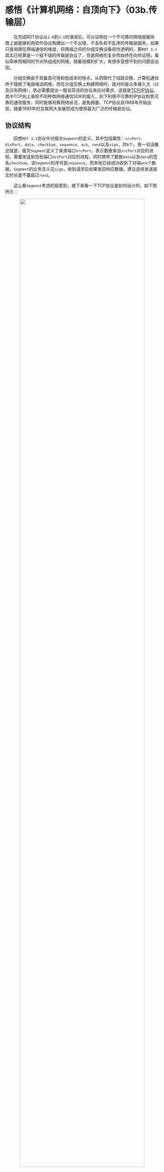 # 感悟《计算机网络：自顶向下》（03b.传输层）

&nbsp;&nbsp;&nbsp;&nbsp;&nbsp;&nbsp;&nbsp;在完成RDT协议从`1.0`到`3.1`的演进后，可以证明在一个不可靠的网络层服务商上是能够利用软件协议构建出一个不出错、不丢失和不乱序的传输层服务。如果只是局限在两端通信的维度，将两端之间的分组交换设备视作透明的，那`RDT 3.1`其实已经算是一个挺不错的传输层协议了，但是网络的复杂性始终在向你证明，看似简单而相同的节点所组成的网络，随着规模的扩大，有很多意想不到的问题会出现。

&nbsp;&nbsp;&nbsp;&nbsp;&nbsp;&nbsp;&nbsp;分组交换由于具备高可用和低成本的特点，从而取代了线路交换，计算机通信终于摆脱了电报电话网络。而在分组交换上构建网络时，面对的是众多接入方（以及旧有网络），势必需要提出一致且简洁的协议来应对需求，这就是[TCP/IP协议](https://baike.baidu.com/item/TCP/IP协议/212915)。其中TCP向上承担不同种类网络通信SDK的接入，向下利用不可靠的IP协议构筑可靠的通信服务，同时能够观察网络状况，避免拥塞。TCP协议自1968年开始出现，随着1995年的互联网大发展而成为使用最为广泛的传输层协议。

## 协议结构

&nbsp;&nbsp;&nbsp;&nbsp;&nbsp;&nbsp;&nbsp;回想`RDT 3.1`协议中对报文`Segment`的定义，其中包括属性：`srcPort`、`disPort`、`data`、`checkSum`、`sequence`、`ack`、`rwnd`以及`sign`，共`8`个。用一句话概述就是，报文`Segment`定义了来源端口`srcPort`，表示数据来自`srcPort`对应的进程，需要发送到目标端口`dstPort`对应的进程，同时携带了数据`data`以及`data`的签名`checkSum`，该`Segment`的序号是`sequence`，而本地已经成功收到了对端`ack`个数据，`Segment`的业务含义见`sign`，收到请求后如果发回响应数据，建议连续发送报文的长度不要超过`rwnd`。

&nbsp;&nbsp;&nbsp;&nbsp;&nbsp;&nbsp;&nbsp;这么看`Segment`考虑的挺周到，接下来看一下TCP协议是如何设计的，如下图所示：

<center>
<img src="https://weipeng2k.github.io/hot-wind/resources/computer-network/tcp-protocol.jpg" width="90%">
</center>

&nbsp;&nbsp;&nbsp;&nbsp;&nbsp;&nbsp;&nbsp;如上图所示，TCP协议设计的比较紧凑，从第`4`行的数据偏移量，也就是协议头的长度可以看出来，TCP协议是一个变长协议。协议自上而下，分别是发送端和接收端的端口，发送编号与响应编号，以及`6`位的保留位，`6`位的控制位和`16`位的窗口大小。如果对应到`RDT 3.1`的`Segment`上，缺失的概念就只剩下数据偏移量和紧急指针了，后者协议栈实现可以不关注，算是个可有可无的概念，接下来还是看一下数据偏移量。

&nbsp;&nbsp;&nbsp;&nbsp;&nbsp;&nbsp;&nbsp;数据偏移量`Headersize`表示的是TCP头的长度，字节数一般会乘以`4`，主要是只有`4`位的`Headersize`最多也就表示`15`，所以用一个乘`4`的方式可以多表示一些内容。如果只有TCP头的长度，那么携带的`data`长度如何表示呢？这就需要用到IP协议，因为在IP协议上会标出IP分组的长度以及IP头的长度，由于TCP报文是作为IP的`payload`，所以用户需要传输的`data`长度可以通过公式`(IP分组长度 - IP头长度 - TCP头长度)`计算得到。如果从变长协议的规范看，变长协议至少要包括数据报的总长度以及协议头长度（或者数据体长度）两个长度才能正常工作，因此TCP协议其实算不上一个能独立运作的协议，更直白的说，TCP是IP上的一种功能应用，是IP协议上的一种处理策略。

> TCP/IP协议最原始的版本TCP和IP本来就设计在一起。

&nbsp;&nbsp;&nbsp;&nbsp;&nbsp;&nbsp;&nbsp;UDP协议是定长协议，也就是头部始终是`8`个字节，但是其数据内容长度字段是单独标识的，所以UDP协议可以算是一个能独立运作的协议，从这点看TCP协议设计的水平还不怎么高，不自洽，不完备，但是和很多计算机底层技术一样，设计的不完美，但是不妨碍用。

&nbsp;&nbsp;&nbsp;&nbsp;&nbsp;&nbsp;&nbsp;对于控制位，功能也就是类似RDT协议中`Segment.sign`，它是`6`位的，也就是有`6`种功能，由于是按位表示功能，所以这些功能可以叠加。具体功能和描述如表所示，其中位数是自右向左：

|名称|位数|描述|
|----|----|----|
|URG|6|表示紧急指针有效|
|ACK|5|表示ACK号有效，因为ACK号是每次TCP传输中都携带的，假设第一次建立连接的TCP报文，其ACK号字段显然是无意义的，此时就需要控制位中的ACK来告知当前报文中的ACK号是否有意义|
|PSH|4|Flush操作，将发送数据从缓存中发到网络|
|RST|3|强制断开连接|
|SYN|2|发送和接收相互确认的需要，回忆RDT协议中建立连接的过程，目的就是同步序号到对端的游标，目的是达成共识|
|FIN|1|断开连接|

&nbsp;&nbsp;&nbsp;&nbsp;&nbsp;&nbsp;&nbsp;TCP协议的实现依靠协议栈程序，不同操作系统的实现会有不同，但由于TCP协议是标准的，所以不同操作系统的协议栈程序依旧能完成相互通信，简单说就是不同操作系统可以使用网络进行相互通信。

## 建立连接

&nbsp;&nbsp;&nbsp;&nbsp;&nbsp;&nbsp;&nbsp;在RDT协议的设计演化过程中，`3.1`版本的RDT提到了连接建立，它是通过三次单向的报文请求来实现通信两端对于连接状态能够达成共识。TCP协议也是一样，通过“三次握手”来建立连接。连接建立除了交换发送编号、接收数据的窗口大小，还包括链路层帧的大小，也就是[MTU（Maximum Transmission Unit）](https://baike.baidu.com/item/最大传输单元)的大小。

&nbsp;&nbsp;&nbsp;&nbsp;&nbsp;&nbsp;&nbsp;传输层的连接建立关数据链路层什么事？管得也太宽了吧。在介绍原因之前，先简单看一下MTU是什么。

&nbsp;&nbsp;&nbsp;&nbsp;&nbsp;&nbsp;&nbsp;MTU表示数据链路层一个帧所能携带的最大数据量，帧的单位还是字节，毕竟在二层以上还属于字节，到物理层就是信号了。数据链路层的实现由很多，目前使用最广泛的就是以太网，以太网默认是`1500`字节，其结构如下图所示：

<center>
<img src="https://weipeng2k.github.io/hot-wind/resources/computer-network/tcp-ethernet-with-ip.jpg" width="60%">
</center>

&nbsp;&nbsp;&nbsp;&nbsp;&nbsp;&nbsp;&nbsp;可以看到IP分组被装在一个帧里面，如果一个IP分组的大小超过了当前数据链路层的上限，它会被拆分到多个帧中，那么除了第一个帧还可以从IP分组头部信息中知道自己是谁，后面的帧里面装的就是阿巴阿巴了。从完整性的角度考虑，IP分组需要能够按照当前数据链路层定义的MTU大小来做好自身分片的规划，IP协议如此，TCP协议作为IP协议上层的一个“**应用**”，连协议头都不完备的它（TCP）就更没有资格讨价还价了。

&nbsp;&nbsp;&nbsp;&nbsp;&nbsp;&nbsp;&nbsp;虽然数据链路层定义了MTU，但是传输的数据中包含了IP与TCP的头信息，所以还需要将头信息数据从MTU的载荷中减去，由此得到[MSS（Maximum Segment Size）](https://baike.baidu.com/item/MSS/3567802)，最大的报文长度，看Segment就知道它是面向传输层的。

&nbsp;&nbsp;&nbsp;&nbsp;&nbsp;&nbsp;&nbsp;对于数据传输而言，上述分片策略如下图所示：

<center>
<img src="https://weipeng2k.github.io/hot-wind/resources/computer-network/tcp-mss.jpg" width="90%">
</center>

&nbsp;&nbsp;&nbsp;&nbsp;&nbsp;&nbsp;&nbsp;如上图所示，对于一个完整的HTTP协议消息（注意：称消息表示该协议属于应用层），它的尺寸无疑是相对较大的，因此它会被按照MSS做分拆，拆好的数据会添加对应的TCP协议头，最终被放置到IP分组中发往对端。

&nbsp;&nbsp;&nbsp;&nbsp;&nbsp;&nbsp;&nbsp;不同数据链路层通过适配TCP/IP协议来做到互联互通。如果一个MTU是6400字节的数据链路层实现与以太网（1500字节）进行通信，以太网向对端发送的帧理论上能够被其识别，反之则不然。因此在进行TCP建连时，还需要交换自身的MSS大小，双方需要协商出一个用于通信的MSS，也就是取得`min(MSS[src], MSS[dst])`作为当前TCP连接所使用的MSS。

&nbsp;&nbsp;&nbsp;&nbsp;&nbsp;&nbsp;&nbsp;发起建连的一方，TCP报文的控制位SYN为真，sequence是随机生成的，只是表示一个位点，随后发送多少字节，它就会增加多少，而随机初始化一个值的目的主要是出于安全考虑。至于接收窗口是TCP报文头中定义的，而MSS这类的信息会放在TCP协议定义的可选字段中携带过去。

&nbsp;&nbsp;&nbsp;&nbsp;&nbsp;&nbsp;&nbsp;TCP协议建连的“三次握手”过程，如下图所示：

<center>
<img src="https://weipeng2k.github.io/hot-wind/resources/computer-network/tcp-connect-seq.jpg" width="90%">
</center>

&nbsp;&nbsp;&nbsp;&nbsp;&nbsp;&nbsp;&nbsp;如上图所示，客户端发起建连操作，由程序调用`socket`来完成，一般步骤都是先定义服务端的IP和端口，也就是准备好服务端的`Endpoint`，然后客户端调用`connect`方法进行连接。

&nbsp;&nbsp;&nbsp;&nbsp;&nbsp;&nbsp;&nbsp;在发送`SYN报文`之前，客户端协议栈需要为当前TCP连接分配好接收与发送缓存，同时完成本地（随机）端口的绑定，该端口的目的是向协议栈注册进程与端口的对应关系，保证对方回报文后，能根据它找到来时的路。当缓存开辟完成，准备工作就绪后，还需要使用网络层提供的[Path MTU Discovery机制](https://www.ibm.com/docs/en/aix/7.3?topic=protocol-path-mtu-discovery)，查询出当前数据链路层的MTU大小。一般该机制通过网络层ICMP协议实现，也就是调用对端之前，先撸一下自己，得到MSS后，就可以发送`SYN报文`了。

&nbsp;&nbsp;&nbsp;&nbsp;&nbsp;&nbsp;&nbsp;`SYN报文`包含了随机生成的`sequence`，接收窗口`rwnd`以及MSS等信息，然后将报文转换为分组并依托IP协议的路由转发，如果一切顺利将会抵达服务端。如果发送的`SYN报文`丢失，TCP还会有重试机制，通过报文重传来确保可靠性，当然服务端收到报文后，也会校验一下，如果通过了，接下来就该服务端出牌了。

&nbsp;&nbsp;&nbsp;&nbsp;&nbsp;&nbsp;&nbsp;服务端收到`SYN报文`，由于服务端程序先期绑定到了对应网卡和端口上，所以`SYN报文`中的目标端口是可以找到服务端程序的。协议栈根据`SYN报文`以及分组中的端口和IP，创建出一个`socket`连接，该连接可以由`<src-IP, src-Port, dst-IP, dst-Port>`唯一确定。

> 以服务端的角度看，服务端程序绑定端口启动起来，外部有一个客户端通过TCP连接上来，此时会存在两个连接，一个是用来接收建连的连接，另一个是客户端和服务端之间的连接。

&nbsp;&nbsp;&nbsp;&nbsp;&nbsp;&nbsp;&nbsp;服务端连接一旦创建，就需要分配接收与发送缓存，同时会将连接信息注册到协议栈，这样协议栈可以通过`<src-IP, src-Port, dst-IP, dst-Port>`来定位到对应的TCP连接，也能从该连接找到服务端程序。服务端的初始化工作完成后，就需要将服务端生成的序号以及针对`SYN报文`的响应进行回复，也就是发出`SYNACK报文`，这个报文同时包含了SYN和ACK，简称为`SYNACK报文`。

&nbsp;&nbsp;&nbsp;&nbsp;&nbsp;&nbsp;&nbsp;`SYNACK报文`中SYN相关的部分就是服务端随机生成的`sequence`，以及和先前客户端发送的`SYN报文`中相类似的`rwnd`以及MSS等信息，而ACK相关的部分就是针对`SYN报文`中`sequence`的回复。假设`SYN.sequence=23`，那`SYNACK.ack`就会是`24`，表示`24`以前的数据已经收到，目前需要收到从`24`开始的数据。

&nbsp;&nbsp;&nbsp;&nbsp;&nbsp;&nbsp;&nbsp;`SYNACK报文`发回客户端后，客户端协议栈程序能够根据`<src-IP, src-Port, dst-IP, dst-Port>`确定是哪个TCP连接，以及定位到哪一个进程。根据`SYNACK`中`src-Port`以及分组中的`src-IP`，将对应的数据更新到协议栈，同时协议栈针对`SYNACK报文`中的`SYN`部分进行响应回复，发出`ACK报文`。

&nbsp;&nbsp;&nbsp;&nbsp;&nbsp;&nbsp;&nbsp;客户端发送的`ACK报文`主要包括了对`SYNACK.sequence`的回复，如果服务端发送的`SYNACK.sequence=10`, 则`ACK.ack=11`，这和之前的服务端行为是类似的。需要注意两点：第一，ACK回复的是SYN或者说SYNACK的SYN部分，不会存在针对ACK的`ACK报文`；第二，上述建连过程都是操作系统内核中的协议栈进程来完成的，对用户进程是透明的，或者说无感的。

&nbsp;&nbsp;&nbsp;&nbsp;&nbsp;&nbsp;&nbsp;通过“**三次握手**”，TCP连接就在双方的共识中建立起来，客户端和服务端如何知晓该发送`SYN`或者`SYNACK报文`呢？答案是状态，根据各自的连接状态来期望得到的报文，以及得到报文后所做出何种动作。建连状态的变迁如下图所示：

<center>
<img src="https://weipeng2k.github.io/hot-wind/resources/computer-network/tcp-connect-state.jpg" width="90%">
</center>

&nbsp;&nbsp;&nbsp;&nbsp;&nbsp;&nbsp;&nbsp;如上图所示，`CLOSE`、`LISTEN`、`SYN-SENT`、`SYN-RCVD`和`ESTABLISHED`这`5`个状态构成了TCP连接两端的状态全集，一旦连接建立完成，一切顺利的情况下两端状态最终都处于`ESTABLISHED`。客户端和服务端双方动作不一样，服务端有监听端口和接收连接建立请求的动作，所以状态也有所不同，客户端具有的状态是`CLOSE`、`SYN-SENT`和`ESTABLISHED`，服务端是`CLOSE`、`LISTEN`、`SYN-RCVD`和`ESTABLISHED`。

&nbsp;&nbsp;&nbsp;&nbsp;&nbsp;&nbsp;&nbsp;从服务端开始，创建了TCP连接，绑定到某个网卡接口（IP）和端口，状态从`CLOSE`变为`LISTEN`，代表该监听连接正常工作，可以用来接收其他`Endpoint`的`建连请求。

&nbsp;&nbsp;&nbsp;&nbsp;&nbsp;&nbsp;&nbsp;客户端开启“**三次握手**”的第一步，发出`SYN报文`，客户端连接状态由`CLOSE`变为`SYN-SENT`。服务端监听连接收到`SYN报文`，复制并初始化一个连接，该连接状态为`SYN-RCVD`，该连接和客户端连接是对应的，然后发出`SYNACK报文`。

&nbsp;&nbsp;&nbsp;&nbsp;&nbsp;&nbsp;&nbsp;客户端处于`SYN-SENT`状态，收到`SYNACK报文`后，更新本地连接信息，同时将连接状态变更为`ESTABLISHED`，发出针对`SYNACK`的确认报文，即`ACK报文`。服务端收到`ACK报文`后，状态从`SYN-RCVD`变为`ESTABLISHED`，两端TCP连接建立完成。

## 传输数据

&nbsp;&nbsp;&nbsp;&nbsp;&nbsp;&nbsp;&nbsp;两端连接建立完成后，就进入数据传输阶段，该阶段的执行过程与RDT协议类似，采用发送与确认的方式来确保数据可靠传输。以两台主机之间`echo协议`为例，TCP协议传输过程如下图所示：

<center>
<img src="https://weipeng2k.github.io/hot-wind/resources/computer-network/tcp-echo-protocol.jpg" width="60%">
</center>

&nbsp;&nbsp;&nbsp;&nbsp;&nbsp;&nbsp;&nbsp;如上图所示，`主机A`向`主机B`发送字符c，按照`echo协议`，`主机B`会回复相同的字符给`主机A`。`主机A`发送的报文序号为`42`，而确认`ack`是`79`，这代表当前报文的字节序号是`42`，而已经收到了`78`个字节，接下来期望从第`79`个字节收。`主机B`回复`主机A`，该报文不仅有对`42`号的确认，也就是确认`ack`为`43`，代表已经收到`42`个字节的数据，同时序号是`79`，也是`主机A`所期望的。

&nbsp;&nbsp;&nbsp;&nbsp;&nbsp;&nbsp;&nbsp;用户在`主机A`上输入了字符`c`，主机B返回了字符`c`，最后`主机A`针对`主机B`的回复做了确认，表示已经成功收到了`79`个字节。

&nbsp;&nbsp;&nbsp;&nbsp;&nbsp;&nbsp;&nbsp;报文序号并不是根据报文的数量来进行自增的，TCP传输的标的是字节，因此是按照字节序号来定义，这点和RDT有些不同，不过本质没有区别。可以把TCP的工作理解为将一根香肠从一台主机搬到另一台主机，这根香肠无限长，TCP就根据MSS来切，它可以切成N段，然后一段段的传递过去。每一段都有长度，可以使用毫米计数，这样第N段香肠的序号就可以是`Length(N - 1) + 1`，也就是前`N - 1`段长度的毫米数再加1，这样序号可以保证自增，同时序号也可以用来作为传输香肠长度的参考，比如：传输的香肠段序号是`1234`，不用关心它到底是第几段，而是能知道已经有`1233`毫米的香肠被传送到对端了。

&nbsp;&nbsp;&nbsp;&nbsp;&nbsp;&nbsp;&nbsp;报文发送离不开发送缓冲区，这点与RDT也差不多，过程如下图所示：

<center>
<img src="https://weipeng2k.github.io/hot-wind/resources/computer-network/tcp-swnd.jpg" width="90%">
</center>

&nbsp;&nbsp;&nbsp;&nbsp;&nbsp;&nbsp;&nbsp;如上图所示，应用需要通过网络发送的数据不断的追加到缓冲区中，而将数据发送到网络后，需要有确认才能继续发送，为了解决可靠性和效率这两个矛盾的问题，使用发送窗口`swnd`来进行调和。TCP超时任务会与发送窗口的`baseseq`相关联，定时关注`swnd`中发送较早的数据是否收到响应，而对端传回的响应会推动`baseseq`向前移动，使得更多的数据能够从缓冲区中发往网络。

&nbsp;&nbsp;&nbsp;&nbsp;&nbsp;&nbsp;&nbsp;发往网络不是同步过程，只是操作系统协议栈将报文最终转换成为数据帧，由网卡驱动将二进制的帧变为电信号，并通过网卡的端口将信号已高低电平的形式“表述”一遍即可，至于连接线材那边的事情，当前主机一概不管。

&nbsp;&nbsp;&nbsp;&nbsp;&nbsp;&nbsp;&nbsp;使用滑动窗口的方式来管理数据发送和ACK响应，目的就是发送报文后不必等待`ack`响应而是继续发送下一个报文，这样就可以充分跑满网络，有效提升利用率。因此TCP协议也有类似RDT协议的`rwnd`属性，用来告诉发送方，自己还能收多少数据，也就是你还能不看`ack`无脑的发多少数据。与RDT协议类似，TCP依靠序号解决发送的顺序问题，依靠ACK解决接收可靠性问题，依靠缓冲区解决发送和消费的效率问题，再通过滑动窗口解决发送和响应能够异步高效处理的问题。

&nbsp;&nbsp;&nbsp;&nbsp;&nbsp;&nbsp;&nbsp;因为有了滑动窗口的存在，TCP响应除了完成ACK响应的工作还需要支持`rwnd`大小带回（给发送方的）工作。这两个响应分开发送是没有问题的，但是TCP协议能同时传输`ack`和`rwnd`，所以会合并到一起。如果频繁的发送响应，会导致网络效率变低，所以TCP会有一定的积蓄效应，就是将响应累积一下再发，比如：两个响应报文，`ack`分别为`100`和`300`，第一个响应报文一创建就发送不如等几秒，第二个响应报文创建后，直接发`ack`为`300`的一个报文更高效。这种累积效应不仅在接收端生效，发送端也是一样，需要发送的数据放入发送缓冲区后，尽可能将报文接近MSS后再发送，充分的利用网络。

&nbsp;&nbsp;&nbsp;&nbsp;&nbsp;&nbsp;&nbsp;上述策略是专门的算法，叫[Nagle](https://baike.sogou.com/v10500918.htm)，但对于时间敏感型应用就无法接受了，所以会通过配置`SO_TCPNODELAY`属性来禁止它，也就是告知协议栈，对于当前连接，当数据进入发送缓冲区后，立刻发送。这和JVM的GC策略很像，面向吞吐还是响应优先，二者是有矛盾的，需要具体情况具体分析。

&nbsp;&nbsp;&nbsp;&nbsp;&nbsp;&nbsp;&nbsp;报文抵达对端，协议栈收到数据，检查完整性，并将多个连续报文中的数据连接起来，还原出来的数据会复制到应用进程相应的内存地址中，再触发中断告知应用进程可以读取数据。当应用进程消费相关数据后，协议栈就会找合适的时间发送响应，响应包含了`ack`和`rwnd`。

## 断开连接

&nbsp;&nbsp;&nbsp;&nbsp;&nbsp;&nbsp;&nbsp;TCP连接建立完成后就可以进行数据传输，当通信双方目标已经达成，就可以选择断开连接，参与通信的两端都可以发起断开连接的操作。

&nbsp;&nbsp;&nbsp;&nbsp;&nbsp;&nbsp;&nbsp;假设服务端发起断开连接，这需要使用到TCP报文控制位中的`FIN`，表示连接完结，两端交互的流程如下图：

<center>
<img src="https://weipeng2k.github.io/hot-wind/resources/computer-network/tcp-disconnect-seq.jpg" width="90%">
</center>

&nbsp;&nbsp;&nbsp;&nbsp;&nbsp;&nbsp;&nbsp;如上图所示，通过“**四次挥手**”两端完成TCP连接的拆除，两端各自发出了`FIN报文`，同时也对远端的`FIN报文`做出了`ACK响应`。由于TCP连接只存在于本地，所以TCP连接在发起断开后不会立刻删除，如果服务端发出`FIN报文`，客户端没有响应，服务端会进行重发，这样最大限度的让双方对于连接断开能够达成共识。

&nbsp;&nbsp;&nbsp;&nbsp;&nbsp;&nbsp;&nbsp;上述过程都是由操作系统协议栈负责的，对于应用进程而言是透明的，假设通信双方其中一方应用进程崩溃，上述断开连接的动作还是可以由协议栈程序来完成的，但如果是系统掉电这种突发情况，对端就不会认为连接已经断开，只能经历若干次重传无果后强制断开。

&nbsp;&nbsp;&nbsp;&nbsp;&nbsp;&nbsp;&nbsp;和建连一样，断开连接也需要进行状态控制，断连状态的变迁如下图所示：

<center>
<img src="https://weipeng2k.github.io/hot-wind/resources/computer-network/tcp-disconnect-state.jpg" width="90%">
</center>

&nbsp;&nbsp;&nbsp;&nbsp;&nbsp;&nbsp;&nbsp;如上图所示，由客户端发起断开连接操作，此时客户端TCP连接的状态是`ESTABLISHED`，客户端进程调用`close`方法准备断开连接。客户端的`FIN报文`发送后，客户端TCP连接状态变为`FIN_WAIT_1`，此时如果客户端进程再调用`socket`的写方法将会报错。

&nbsp;&nbsp;&nbsp;&nbsp;&nbsp;&nbsp;&nbsp;按照断开连接的契约，服务端会回复客户端的`FIN报文`，也就是发送`ACK报文`，客户端收到服务端发来的`ACK报文`后，状态变更为`FIN_WAIT_2`，该状态就开始关注服务端何时发出`FIN报文`了，其实就是等待对端调用`close`方法来关闭连接。

&nbsp;&nbsp;&nbsp;&nbsp;&nbsp;&nbsp;&nbsp;服务端的`FIN报文`到达客户端后，客户端会针对该`FIN报文`做`ACK`回复，同时状态变为`TIME_WAIT`，由于收到了服务端的`FIN报文`，所以理论上没有数据再会由该连接到达客户端，客户端会等待一段时间，将连接状态变为`CLOSE`，随后拆除。

&nbsp;&nbsp;&nbsp;&nbsp;&nbsp;&nbsp;&nbsp;以客户端视角看完后，接着以服务端视角来看看。服务端收到客户端发来的`FIN报文`后，连接状态变为`CLOSE_WAIT`，服务端回复`ACK`后，向客户端发送的数据已经完毕，就调用`close`方法，向客户端发出`FIN报文`。`FIN报文`发出后，服务端连接状态变为`LAST_ACK`，当客户端的`ACK报文`抵达服务端后，由于客户端之前已经不会再传输数据过来，所以直接将连接状态变为`CLOSE`，随之拆除当前连接，回收其缓冲区等分配的资源。

&nbsp;&nbsp;&nbsp;&nbsp;&nbsp;&nbsp;&nbsp;从TCP连接的建立和断开来看，除了传递请求和响应数据，就单独为了维护两端连接状态就需要`7`次往复，除去两端缓存资源创建的开销不论，对于系统之间存在频繁的远程通信场景而言，选择短连接通信是非常不明智的。

## 流量控制

&nbsp;&nbsp;&nbsp;&nbsp;&nbsp;&nbsp;&nbsp;TCP为连接两端提供了流量控制机制，实现的方式是基于`rwnd`。和RDT协议类似，在TCP报文中存在`rwnd`属性，它用来告诉对端自己的缓存还剩多少，如果可以发过来的数据尽量不要超过它。

&nbsp;&nbsp;&nbsp;&nbsp;&nbsp;&nbsp;&nbsp;网络传输的双方，只要一方的接收缓存快满了，原因可能是应用程序处理的比较慢，也可能是系统负载非常高，这样协议栈回复给对端报文中的rwnd值就小，这就可以压制对端发送数据的速率，从而间接的控制了流量。

## 拥塞控制

&nbsp;&nbsp;&nbsp;&nbsp;&nbsp;&nbsp;&nbsp;TCP工作在分组交换网络上，通信的两端各自在本地虚拟了一个连接，但传输的数据要真实的穿过路径中的若干节点。每个节点都像一个消息处理器，接收外部分组，根据IP进行分组路由，这种接收、存储和转发的工作在每个分组交换节点上时刻进行着。

&nbsp;&nbsp;&nbsp;&nbsp;&nbsp;&nbsp;&nbsp;如果设备使用TCP快速的向网络中发送数据，虽然目的是单纯的，地址也是正确的，但由于分组数据包太多，导致网络中某些节点超载，就会使得通过超载节点的所有数据包都发生延迟，影响的设备就不止一个了。这就要求TCP传输时，需要关注链路中不同节点的工作状态，不能太快，也不能太慢的发送数据，但这对于参与通信的两端来说，要求太高了。既然无法观测路径中的节点状态，那就退而求其次，通过观察网络，也就是对端回复数据包的情况，猜测当前网络的状态，根据间接观察到的结果，来决定发送数据的速率。

&nbsp;&nbsp;&nbsp;&nbsp;&nbsp;&nbsp;&nbsp;TCP观测哪些结果呢？一般有两个，即`超时`和`3次连续相同冗余确认`。对于`超时`而言，如果发送的报文在一段时间内没有被确认，这就代表路径不太畅通。`连续收到3次冗余确认`是指，发送方发送报文后，对端回复的多个报文中`ack`号相同，这就代表发送的若干报文中存在丢失，而只有出现缺失报文时，对端才会回复需要从某个序号开始的报文。从拥塞程度上看，`超时`被认为是严重的拥塞，而`3次连续相同冗余确认`被认为是较轻的拥塞。

> 3次的原因是置信度较高且经济。

&nbsp;&nbsp;&nbsp;&nbsp;&nbsp;&nbsp;&nbsp;随着对端的响应到达，本地就能观测出拥塞情况，TCP协议通过引入拥塞窗口（Congestion Window，简称为`cwnd`）来干预发送速率。一般来说`cwnd`会从1开始，逐步增大，观测到拥塞后，再减小，一旦发现恢复后，再次增大，这种不断挑战网络传输底线的方式就构成了拥塞控制的解决方案。因此，发送窗口就是由接收窗口和拥塞窗口来决定的，如下图所示：

<center>
<img src="https://weipeng2k.github.io/hot-wind/resources/computer-network/tcp-swnd-cal.jpg" width="90%">
</center>

&nbsp;&nbsp;&nbsp;&nbsp;&nbsp;&nbsp;&nbsp;如上图所示，对于`cwnd`的增加或减少，可以影响到`swnd`，也就是影响网络的传输效率，而TCP的目的就是在保证网络（或者说大家）可用的情况下，尽可能快的传输数据，提升网络利用率。因此，会有很多拥塞控制算法来优化这个过程，但基本思路就是在没有触发拥塞的情况下，逐步增加向网络中发送的数据量，如果一旦观察到拥塞发生，就降低发送速率。

&nbsp;&nbsp;&nbsp;&nbsp;&nbsp;&nbsp;&nbsp;cwnd常见的变化过程如下图所示：

<center>
<img src="https://weipeng2k.github.io/hot-wind/resources/computer-network/tcp-cwnd-sample.jpg" width="90%">
</center>

&nbsp;&nbsp;&nbsp;&nbsp;&nbsp;&nbsp;&nbsp;如上图所示，在初期`cwnd`会开启`慢启动阶段`，虽然叫慢启动，但是`cwnd`的扩张其实非常快，因为它是指数级别的，只是它从`0`或者`1`开始的。如果发现超时，`cwnd`会跌到`1`，基本处于跌停状态，然后通过慢启动恢复到原来最高点的`1/2`，随后线性增长，而保守的线性增长阶段称为`拥塞避免阶段`。如果发现`3次连续冗余ACK`，代表出现了较轻拥塞，`cwnd`会跌到当前的`1/2`，而不是跌到1，随后开启`拥塞避免阶段`。

&nbsp;&nbsp;&nbsp;&nbsp;&nbsp;&nbsp;&nbsp;可以看到对于超时，TCP会使用慢启动配合拥塞避免的方式来逐步恢复流量，而对于轻度拥塞，会直接使用拥塞避免来处理。这样复杂的处理策略目的不是为了限制速率，而是为了提升传输效率，保持两端尽可能的接近拥塞发生的临界点，在网络能够承载的前提下，尽快的完成传输。不计其数的分组交换设备组成的互联网，在TCP的支持下，仿佛一张巨大的网，在有节奏的上下律动着。
